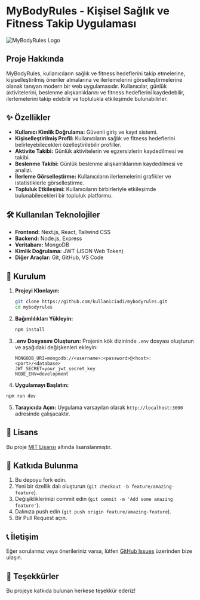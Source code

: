 # MyBodyRules - Kişisel Sağlık ve Fitness Takip Uygulaması

![MyBodyRules Logo](logo.png) <!-- Eğer bir logonuz varsa -->

## Proje Hakkında

MyBodyRules, kullanıcıların sağlık ve fitness hedeflerini takip etmelerine, kişiselleştirilmiş öneriler almalarına ve ilerlemelerini görselleştirmelerine olanak tanıyan modern bir web uygulamasıdır. Kullanıcılar, günlük aktivitelerini, beslenme alışkanlıklarını ve fitness hedeflerini kaydedebilir, ilerlemelerini takip edebilir ve toplulukla etkileşimde bulunabilirler.

## ✨ Özellikler

- **Kullanıcı Kimlik Doğrulama:** Güvenli giriş ve kayıt sistemi.
- **Kişiselleştirilmiş Profil:** Kullanıcıların sağlık ve fitness hedeflerini belirleyebilecekleri özelleştirilebilir profiller.
- **Aktivite Takibi:** Günlük aktivitelerin ve egzersizlerin kaydedilmesi ve takibi.
- **Beslenme Takibi:** Günlük beslenme alışkanlıklarının kaydedilmesi ve analizi.
- **İlerleme Görselleştirme:** Kullanıcıların ilerlemelerini grafikler ve istatistiklerle görselleştirme.
- **Topluluk Etkileşimi:** Kullanıcıların birbirleriyle etkileşimde bulunabilecekleri bir topluluk platformu.

## 🛠️ Kullanılan Teknolojiler

- **Frontend:** Next.js, React, Tailwind CSS
- **Backend:** Node.js, Express
- **Veritabanı:** MongoDB
- **Kimlik Doğrulama:** JWT (JSON Web Token)
- **Diğer Araçlar:** Git, GitHub, VS Code

## 🚀 Kurulum

1. **Projeyi Klonlayın:**
   ```bash
   git clone https://github.com/kullaniciadi/mybodyrules.git
   cd mybodyrules
   ```

2. **Bağımlılıkları Yükleyin:**
   ```bash
   npm install
   ```

3. **.env Dosyasını Oluşturun:**
   Projenin kök dizininde `.env` dosyası oluşturun ve aşağıdaki değişkenleri ekleyin:
   ```
   MONGODB_URI=mongodb://<username>:<password>@<host>:<port>/<database>
   JWT_SECRET=your_jwt_secret_key
   NODE_ENV=development
   ```

4. **Uygulamayı Başlatın:**
```bash
npm run dev
   ```

5. **Tarayıcıda Açın:**
   Uygulama varsayılan olarak `http://localhost:3000` adresinde çalışacaktır.

## 📄 Lisans

Bu proje [MIT Lisansı](LICENSE) altında lisanslanmıştır.

## 👥 Katkıda Bulunma

1. Bu depoyu fork edin.
2. Yeni bir özellik dalı oluşturun (`git checkout -b feature/amazing-feature`).
3. Değişikliklerinizi commit edin (`git commit -m 'Add some amazing feature'`).
4. Dalınıza push edin (`git push origin feature/amazing-feature`).
5. Bir Pull Request açın.

## 📞 İletişim

Eğer sorularınız veya önerileriniz varsa, lütfen [GitHub Issues](https://github.com/sudenurozturkk/mybodyrules/issues) üzerinden bize ulaşın.

## 🙏 Teşekkürler

Bu projeye katkıda bulunan herkese teşekkür ederiz!
